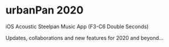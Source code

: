 # urbanPan 2020
iOS Acoustic Steelpan Music App (F3-C6 Double Seconds) 

Updates, collaborations and new features for 2020 and beyond... 
